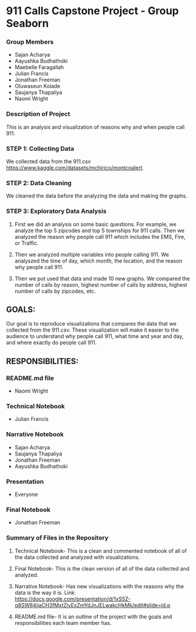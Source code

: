 # 911 Calls Capstone Project - Group Seaborn
### Group Members
* Sajan Acharya
* Aayushka Budhathoki
* Maebelle Faragallah
* Julian Francis
* Jonathan Freeman
* Oluwaseun Kolade
* Saujanya Thapaliya
* Naomi Wright

### Description of Project
This is an analysis and visualization of reasons why and when people call 911. 

### STEP 1: Collecting Data
We collected data from the 911.csv
https://www.kaggle.com/datasets/mchirico/montcoalert.

### STEP 2: Data Cleaning
We cleaned the data before the analyzing the data and making the graphs.

### STEP 3: Exploratory Data Analysis
1. First we did an analysis on some basic questions. For example, we analyze the top 5 zipcodes and top 5 townships for 911 calls.
Then we analyzed the reason why people call 911 which includes the EMS, Fire, or Traffic.

2. Then we analyzed multiple variables into people calling 911. We analyszed the time of day, which month, the location, and the reason why people call 911.

3. Then we put used that data and made 10 new graphs. We compared the number of calls by reason, highest number of calls by address, highest number of calls by zipcodes, etc.

## GOALS:
Our goal is to reproduce visualizations that compares the data that we collected from the 911.csv. These visualization will make it easier to the audience to understand why people call 911, what time and year and day, and where exactly do people call 911.

## RESPONSIBILITIES: 
### README.md file
* Naomi Wright
### Technical Notebook
* Julian Francis
### Narrative Notebook
* Sajan Acharya
* Saujanya Thapaliya
* Jonathan Freeman
* Aayushka Budhathoki
### Presentation
* Everyone
### Final Notebook
* Jonathan Freeman


### Summary of Files in the Repository 
1. Technical Notebook- This is a clean and commented notebook of all of the data collected and analyzed with visualizations. 
2. Final Notebook- This is the clean version of all of the data collected and analyzed. 
3. Narrative Notebook- Has new visualizations with the reasons why the data is the way it is. Link: https://docs.google.com/presentation/d/1xS5Z-q8SW84ijaCH3fMxtZjyExZmYdJnJELwakcHkMk/edit#slide=id.p

4. README.md file- It is an outline of the project with the goals and responsibilities each team member has.
